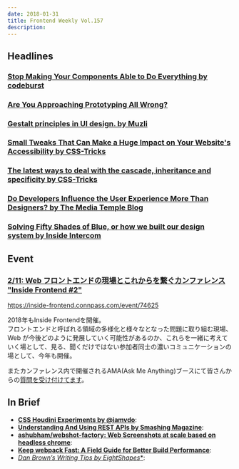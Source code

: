 ```yaml
---
date: 2018-01-31
title: Frontend Weekly Vol.157
description: 
---
```


## Headlines

### [Stop Making Your Components Able to Do Everything by codeburst](https://codeburst.io/stop-making-your-components-able-to-do-everything-9dbad62b1c0)


### [Are You Approaching Prototyping All Wrong?](https://boagworld.com/usability/approaching-prototyping-wrong/)


### [Gestalt principles in UI design. by Muzli](https://medium.muz.li/gestalt-principles-in-ui-design-6b75a41e9965)


### [Small Tweaks That Can Make a Huge Impact on Your Website's Accessibility by CSS-Tricks](https://css-tricks.com/small-tweaks-can-make-huge-impact-websites-accessibility/)


### [The latest ways to deal with the cascade, inheritance and specificity by CSS-Tricks](https://css-tricks.com/latest-ways-deal-cascade-inheritance-specificity/)


### [Do Developers Influence the User Experience More Than Designers? by The Media Temple Blog](http://mediatemple.net/blog/tips/developers-influence-user-experience-designers/)


### [Solving Fifty Shades of Blue, or how we built our design system by Inside Intercom](https://blog.intercom.com/solving-fifty-shades-blue-built-design-system/)

## Event

### [2/11: Web フロントエンドの現場とこれからを繋ぐカンファレンス "Inside Frontend #2"](https://inside-frontend.connpass.com/event/74625)

https://inside-frontend.connpass.com/event/74625

2018年もInside Frontendを開催。  
フロントエンドと呼ばれる領域の多様化と様々なとなった問題に取り組む現場、Web が今後どのように発展していく可能性があるのか、これらを一緒に考えていく場として、見る、聞くだけではない参加者同士の濃いコミュニケーションの場として、今年も開催。

またカンファレンス内で開催されるAMA(Ask Me Anything)ブースにて皆さんからの[質問を受け付けてます](https://github.com/insidefrontend/issue2-ama)。

## In Brief

- [**CSS Houdini Experiments by @iamvdo**](https://lab.iamvdo.me/houdini/):
- [**Understanding And Using REST APIs by Smashing Magazine**](https://www.smashingmagazine.com/2018/01/understanding-using-rest-api/):
- [**ashubham/webshot-factory: Web Screenshots at scale based on headless chrome**](https://github.com/ashubham/webshot-factory):
- [**Keep webpack Fast: A Field Guide for Better Build Performance**](https://slack.engineering/keep-webpack-fast-a-field-guide-for-better-build-performance-f56a5995e8f1):
- [**Dan Brown’s Writing Tips* by EightShapes**](https://medium.com/eightshapes-llc/dan-browns-writing-tips-2c5efb7a9cfa):
